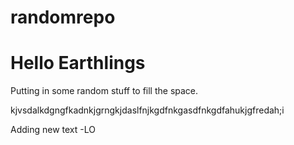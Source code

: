 # randomrepo

# Hello Earthlings
 Putting in some random stuff to fill the space.

kjvsdalkdgngfkadnkjgrngkjdaslfnjkgdfnkgasdfnkgdfahukjgfredah;i

Adding new text -LO

